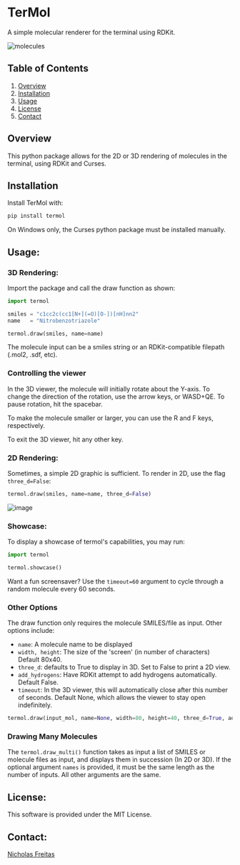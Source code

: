 # TerMol
A simple molecular renderer for the terminal using RDKit.

![molecules](https://github.com/user-attachments/assets/a80a2287-8aeb-4055-a71c-88a9c4474998)

## Table of Contents
1. [Overview](#overview)
3. [Installation](#installation)
4. [Usage](#usage)
8. [License](#license)
9. [Contact](#contact)

## Overview
This python package allows for the 2D or 3D rendering of molecules in the terminal, using RDKit and Curses.

## Installation
Install TerMol with:
```bash
pip install termol
```

On Windows only, the Curses python package must be installed manually.

## Usage:

### 3D Rendering:
Import the package and call the draw function as shown:
```python
import termol

smiles = "c1cc2c(cc1[N+](=O)[O-])[nH]nn2"
name   = "Nitrobenzotriazole"

termol.draw(smiles, name=name)
```

The molecule input can be a smiles string or an RDKit-compatible filepath (.mol2, .sdf, etc). 

### Controlling the viewer
In the 3D viewer, the molecule will initially rotate about the Y-axis. To change the direction of the rotation, use the arrow keys, or WASD+QE. To pause rotation, hit the spacebar.

To make the molecule smaller or larger, you can use the R and F keys, respectively.

To exit the 3D viewer, hit any other key.

### 2D Rendering:
Sometimes, a simple 2D graphic is sufficient. To render in 2D, use the flag `three_d=False`:
```python
termol.draw(smiles, name=name, three_d=False)
```
![image](https://github.com/user-attachments/assets/63694895-b34c-4166-8815-0da9afc6bc62)

### Showcase:
To display a showcase of termol's capabilities, you may run:
```python
import termol

termol.showcase()
```

Want a fun screensaver? Use the `timeout=60` argument to cycle through a random molecule every 60 seconds.

### Other Options
The draw function only requires the molecule SMILES/file as input. Other options include:
- `name`: A molecule name to be displayed
- `width, height`: The size of the 'screen' (in number of characters) Default 80x40.
- `three_d`: defaults to True to display in 3D. Set to False to print a 2D view.
- `add_hydrogens`: Have RDKit attempt to add hydrogens automatically. Default False.
- `timeout`: In the 3D viewer, this will automatically close after this number of seconds. Default None, which allows the viewer to stay open indefinitely.

```python
termol.draw(input_mol, name=None, width=80, height=40, three_d=True, add_hydrogens=False, timeout=None)
```

### Drawing Many Molecules
The `termol.draw_multi()` function takes as input a list of SMILES or molecule files as input, and displays them in succession (In 2D or 3D). If the optional argument `names` is provided, it must be the same length as the number of inputs. All other arguments are the same.

## License:
This software is provided under the MIT License.

## Contact:
[Nicholas Freitas](https://github.com/Nicholas-Freitas)


